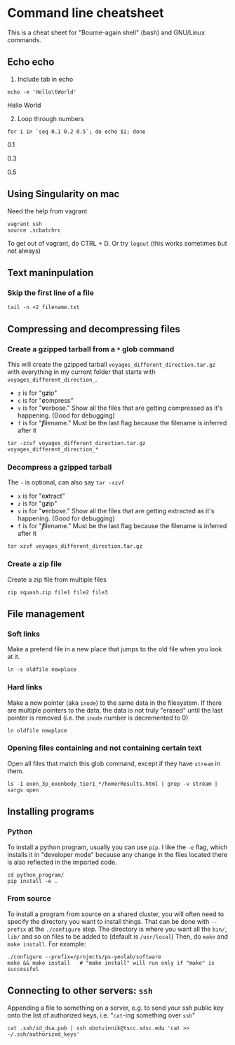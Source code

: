 # Command line cheatsheet

This is a cheat sheet for "Bourne-again shell" (bash) and GNU/Linux commands.

## Echo echo
1. Include tab in echo

```
echo -e 'Hello\tWorld'
```
Hello World

2. Loop through numbers

```
for i in `seq 0.1 0.2 0.5`; do echo $i; done
```
0.1

0.3

0.5

## Using Singularity on mac

Need the help from vagrant

```
vagrant ssh
source .scbatchrc
```
To get out of vagrant, do CTRL + D. Or try ```logout``` (this works sometimes but not always)

## Text maninpulation

### Skip the first line of a file

```
tail -n +2 filename.txt
```

## Compressing and decompressing files

### Create a gzipped tarball from a `*` glob command

This will create the gzipped tarball `voyages_different_direction.tar.gz` with everything in my current folder that starts with `voyages_different_direction_`.

* `z` is for "g***z***ip"
* `c` is for "***c***ompress"
* `v` is for "***v***erbose." Show all the files that are getting compressed as it's happening. (Good for debugging)
* `f` is for "***f***ilename." Must be the last flag because the filename is inferred after it

```
tar -zcvf voyages_different_direction.tar.gz voyages_different_direction_*
```

### Decompress a gzipped tarball

The `-` is optional, can also say `tar -xzvf`

* `x` is for "e***x***tract"
* `z` is for "g***z***ip"
* `v` is for "***v***erbose." Show all the files that are getting extracted as it's happening. (Good for debugging)
* `f` is for "***f***ilename." Must be the last flag because the filename is inferred after it

```
tar xzvf voyages_different_direction.tar.gz
```

### Create a zip file

Create a zip file from multiple files

```
zip squash.zip file1 file2 file3
```


## File management

### Soft links

Make a pretend file in a new place that jumps to the old file when you look at it.

```
ln -s oldfile newplace
```

### Hard links

Make a new pointer (aka `inode`) to the same data in the filesystem. If there are multiple pointers to the data, the data is not truly "erased" until the last pointer is removed (i.e. the `inode` number is decremented to 0)

```
ln oldfile newplace
```

### Opening files containing and not containing certain text

Open all files that match this glob command, except if they have `stream` in them.

```
ls -1 exon_3p_exonbody_tier1_*/homerResults.html | grep -v stream | xargs open
```

## Installing programs 

### Python

To install a python program, usually you can use `pip`. I like the `-e` flag, which installs it in "developer mode" because any change in the files located there is also reflected in the imported code.

```
cd python_program/
pip install -e .
```

### From source

To install a program from source on a shared cluster, you will often need to specify the directory you want to install things. That can be done with `--prefix` at the `./configure` step. The directory is where you want all the `bin/`, `lib/` and so on files to be added to (default is `/usr/local`) Then, do `make` and `make install`. For example:

```
./configure --prefix=/projects/ps-yeolab/software
make && make install   # "make install" will run only if "make" is successful
```

## Connecting to other servers: `ssh`

Appending a file to something on a server, e.g. to send your ssh public key onto the list of authorized keys, i.e. "`cat`-ing something over `ssh`"

```
cat .ssh/id_dsa.pub | ssh obotvinnik@tscc.sdsc.edu 'cat >> ~/.ssh/authorized_keys'
```
